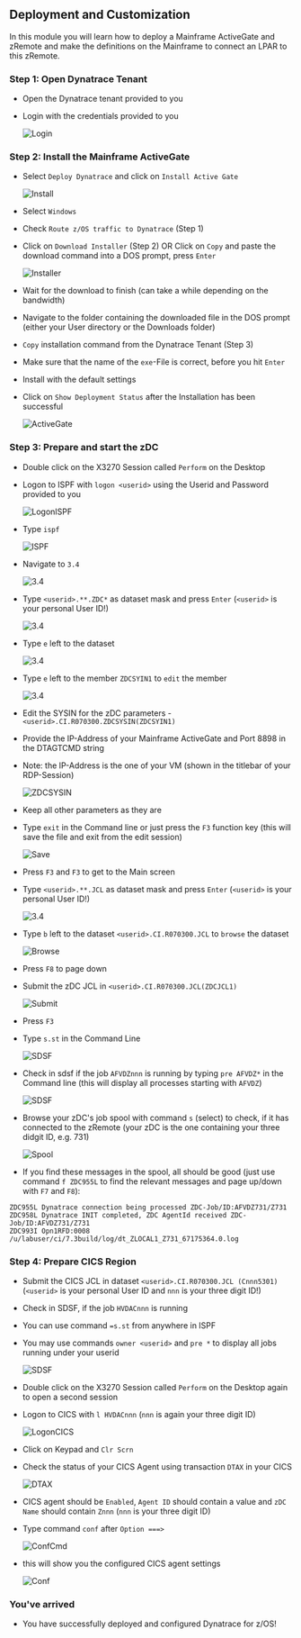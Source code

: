 ## Deployment and Customization

In this module you will learn how to deploy a Mainframe ActiveGate and zRemote and make the definitions on the Mainframe to connect an LPAR to this zRemote.

### Step 1: Open Dynatrace Tenant
- Open the Dynatrace tenant provided to you
- Login with the credentials provided to you

  ![Login](../../assets/images/Credentials.png)

### Step 2: Install the Mainframe ActiveGate
- Select `Deploy Dynatrace` and click on `Install Active Gate`

  ![Install](../../assets/images/Install_AG.png)

- Select `Windows`
- Check `Route z/OS traffic to Dynatrace` (Step 1)
- Click on `Download Installer` (Step 2) OR Click on `Copy` and paste the download command into a DOS prompt, press `Enter`

  ![Installer](../../assets/images/Installer.png)
  
- Wait for the download to finish (can take a while depending on the bandwidth)
- Navigate to the folder containing the downloaded file in the DOS prompt (either your User directory or the Downloads folder)
- `Copy` installation command from the Dynatrace Tenant (Step 3) 
- Make sure that the name of the `exe`-File is correct, before you hit `Enter` 
- Install with the default settings
- Click on `Show Deployment Status` after the Installation has been successful

  ![ActiveGate](../../assets/images/MF_AG_Details.png)

### Step 3: Prepare and start the zDC
- Double click on the X3270 Session called `Perform` on the Desktop
- Logon to ISPF with `logon <userid>` using the Userid and Password provided to you 

  ![LogonISPF](../../assets/images/Logon_ISPF.png)

- Type `ispf`

  ![ISPF](../../assets/images/ISPF.png)

- Navigate to `3.4`

  ![3.4](../../assets/images/34.png)

- Type `<userid>.**.ZDC*` as dataset mask and press `Enter` (`<userid>` is your personal User ID!)

  ![3.4](../../assets/images/ZDCSYSIN34.png)
  
- Type `e` left to the dataset

  ![3.4](../../assets/images/34Edit.png)
 
- Type `e` left to the member `ZDCSYIN1` to `edit` the member

  ![3.4](../../assets/images/34EditMember.png)
  
- Edit the SYSIN for the zDC parameters - `<userid>.CI.R070300.ZDCSYSIN(ZDCSYIN1)`
- Provide the IP-Address of your Mainframe ActiveGate and Port 8898 in the DTAGTCMD string
- Note: the IP-Address is the one of your VM (shown in the titlebar of your RDP-Session)

  ![ZDCSYSIN](../../assets/images/ZDCSYSIN.png)

- Keep all other parameters as they are 
- Type `exit` in the Command line or just press the `F3` function key (this will save the file and exit from the edit session)

  ![Save](../../assets/images/SaveZDCSYSIN.png)

- Press `F3` and `F3` to get to the Main screen

- Type `<userid>.**.JCL` as dataset mask and press `Enter` (`<userid>` is your personal User ID!)

  ![3.4](../../assets/images/EditZDC.png)
 
- Type `b` left to the dataset `<userid>.CI.R070300.JCL` to `browse` the dataset

  ![Browse](../../assets/images/BrowseZDC.png)

- Press `F8` to page down
  
- Submit the zDC JCL in `<userid>.CI.R070300.JCL(ZDCJCL1)`

  ![Submit](../../assets/images/SubmitZDC.png)

- Press `F3`

- Type `s.st` in the Command Line

  ![SDSF](../../assets/images/SDSFInit.png)

- Check in sdsf if the job `AFVDZnnn` is running by typing `pre AFVDZ*` in the Command line (this will display all processes starting with `AFVDZ`)

  ![SDSF](../../assets/images/SDSFPrefix.png)

- Browse your zDC's job spool with command `s` (select) to check, if it has connected to the zRemote (your zDC is the one containing your three didgit ID, e.g. 731)

  ![Spool](../../assets/images/ZDCSpool.png)

- If you find these messages in the spool, all should be good (just use command `f ZDC955L` to find the relevant messages and page up/down with `F7` and `F8`):

```
ZDC955L Dynatrace connection being processed ZDC-Job/ID:AFVDZ731/Z731           
ZDC958L Dynatrace INIT completed, ZDC AgentId received ZDC-Job/ID:AFVDZ731/Z731 
ZDC993I Opn1RFD:0008  /u/labuser/ci/7.3build/log/dt_ZLOCAL1_Z731_67175364.0.log 
```

### Step 4: Prepare CICS Region
- Submit the CICS JCL in dataset `<userid>.CI.R070300.JCL (Cnnn5301)` (`<userid>` is your personal User ID and `nnn` is your three digit ID!)
- Check in SDSF, if the job `HVDACnnn` is running
- You can use command `=s.st` from anywhere in ISPF
- You may use commands `owner <userid>` and `pre *` to display all jobs running under your userid

  ![SDSF](../../assets/images/sdsf.png)

- Double click on the X3270 Session called `Perform` on the Desktop again to open a second session
- Logon to CICS with `l HVDACnnn` (`nnn` is again your three digit ID)

  ![LogonCICS](../../assets/images/Logon_CICS.png)

- Click on Keypad and `Clr Scrn`

- Check the status of your CICS Agent using transaction `DTAX` in your CICS 

  ![DTAX](../../assets/images/DTAX.png)

- CICS agent should be `Enabled`, `Agent ID` should contain a value and `zDC Name` should contain `Znnn` (`nnn` is your three digit ID)

- Type command `conf` after `Option ===>`  

   ![ConfCmd](../../assets/images/confcommand.png)
 
- this will show you the configured CICS agent settings

   ![Conf](../../assets/images/conf.png)

### You've arrived
- You have successfully deployed and configured Dynatrace for z/OS! 
